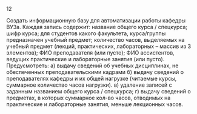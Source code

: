 12

Создать информационную базу для автоматизации работы кафедры ВУЗа. Каждая запись содержит:
название общего курса / спецкурса;
шифр курса;
для студентов какого факультета, курса/группы предназначен учебный предмет;
количество часов, выделяемых на учебный предмет (лекций, практических, лабораторных – массив из 3 элементов);
ФИО преподавателя (или пусто);
ФИО ассистентов, ведущих практические и лабораторные занятия (или пусто).
Предусмотреть:
а) выдачу сведений об учебных дисциплинах, не обеспеченных преподавательскими кадрами
б) выдачу сведений о преподавателях кафедры и их общей нагрузке (читаемые курсы, суммарное количество часов нагрузки).
в) удаление записей с заданным названием общего курса / спецкурса;
г) выдачу сведений о предметах, в которых суммарное кол-во часов, отводимых на практические и лабораторные занятия, меньше лекционных часов.
